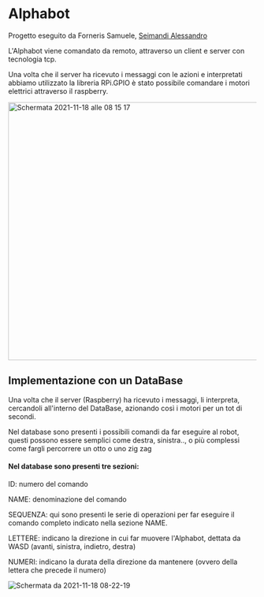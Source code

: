 # Alphabot
Progetto eseguito da Forneris Samuele, [Seimandi Alessandro](https://github.com/AleSeima)

L'Alphabot viene comandato da remoto, attraverso un client e server con tecnologia tcp.

Una volta che il server ha ricevuto i messaggi con le azioni e interpretati abbiamo utilizzato la libreria RPi.GPIO è stato possibile comandare i motori elettrici attraverso il raspberry.



<img width="524" alt="Schermata 2021-11-18 alle 08 15 17" src="https://user-images.githubusercontent.com/72200914/142370148-4eec84f4-447b-46c3-8e0f-6cc60ebd5bfe.png">


## Implementazione con un DataBase
Una volta che il server (Raspberry) ha ricevuto i messaggi, li interpreta, cercandoli all'interno del DataBase, azionando così i motori per un tot di secondi.

Nel database sono presenti i possibili comandi da far eseguire al robot, questi possono essere semplici come destra, sinistra.., o più complessi come fargli percorrere un otto o uno zig zag

#### Nel database sono presenti tre sezioni:

ID: numero del comando

NAME: denominazione del comando

SEQUENZA: qui sono presenti le serie di operazioni per far eseguire il comando completo indicato nella sezione NAME. 

LETTERE: indicano la direzione in cui far muovere l'Alphabot, dettata da WASD (avanti, sinistra, indietro, destra)

NUMERI: indicano la durata della direzione da mantenere (ovvero della lettera che precede il numero)

![Schermata da 2021-11-18 08-22-19](https://user-images.githubusercontent.com/72200995/142370591-e9a728ca-1074-4783-8329-a5c3b1e6e8c5.png)

